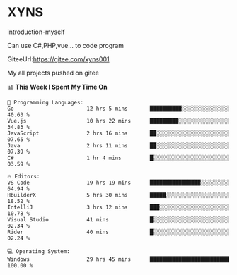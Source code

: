 # XYNS
introduction-myself

Can use C#,PHP,vue... to code program

GiteeUrl:https://gitee.com/xyns001

My all projects pushed on gitee

<!--START_SECTION:waka-->
📊 **This Week I Spent My Time On** 

```text
💬 Programming Languages: 
Go                       12 hrs 5 mins       ██████████░░░░░░░░░░░░░░░   40.63 % 
Vue.js                   10 hrs 22 mins      █████████░░░░░░░░░░░░░░░░   34.83 % 
JavaScript               2 hrs 16 mins       ██░░░░░░░░░░░░░░░░░░░░░░░   07.65 % 
Java                     2 hrs 11 mins       ██░░░░░░░░░░░░░░░░░░░░░░░   07.39 % 
C#                       1 hr 4 mins         █░░░░░░░░░░░░░░░░░░░░░░░░   03.59 % 

🔥 Editors: 
VS Code                  19 hrs 19 mins      ████████████████░░░░░░░░░   64.94 % 
HbuilderX                5 hrs 30 mins       █████░░░░░░░░░░░░░░░░░░░░   18.52 % 
IntelliJ                 3 hrs 12 mins       ███░░░░░░░░░░░░░░░░░░░░░░   10.78 % 
Visual Studio            41 mins             █░░░░░░░░░░░░░░░░░░░░░░░░   02.34 % 
Rider                    40 mins             █░░░░░░░░░░░░░░░░░░░░░░░░   02.24 % 

💻 Operating System: 
Windows                  29 hrs 45 mins      █████████████████████████   100.00 % 
```


<!--END_SECTION:waka-->
